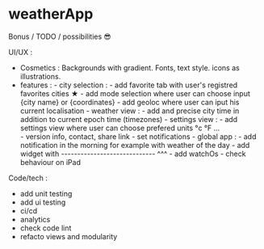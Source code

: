 # weatherApp

Bonus / TODO / possibilities 😎

UI/UX :
- Cosmetics : Backgrounds with gradient. Fonts, text style. icons as illustrations. 
- features :  - city selection : - add favorite tab with user's registred favorites cities  ★
                                 - add mode selection where user can choose input {city name} or {coordinates}
                                 - add geoloc where user can iput his current localisation 
              - weather view : - add and precise city time in addition to current epoch time  (timezones)
              - settings view : - add settings view where user can choose prefered units °c °F ...           
                                - version info, contact, share link
                                - set notifications
              - global app : - add notification in the morning for example with weather of the day
                             - add widget with  ----------------------------- ^^^
                             - add watchOs
                             - check behaviour on iPad

Code/tech :
- add unit testing
- add ui testing
- ci/cd
- analytics
- check code lint
- refacto views and modularity

